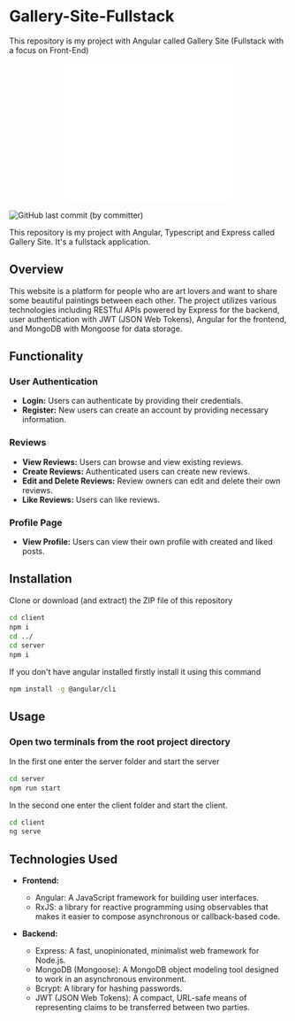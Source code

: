 # Gallery-Site-Fullstack
This repository is my project with Angular called Gallery Site (Fullstack with a focus on Front-End)


<p align='center'>
    <img src='./client/src/assets/images/art-logo.png' width='300' height='250' alt='logo'>
</p>
<img alt="GitHub last commit (by committer)" src="https://img.shields.io/github/last-commit/RumenMoysev/Gallery-Site-Fullstack">

This repository is my project with Angular, Typescript and Express called Gallery Site. It's a fullstack application.
## Overview
This website is a platform for people who are art lovers and want to share some beautiful paintings between each other. The project utilizes various technologies including RESTful APIs powered by Express for the backend, user authentication with JWT (JSON Web Tokens), Angular for the frontend, and MongoDB with Mongoose for data storage.

## Functionality

### User Authentication

- **Login:** Users can authenticate by providing their credentials.
- **Register:** New users can create an account by providing necessary information.

### Reviews

- **View Reviews:** Users can browse and view existing reviews.
- **Create Reviews:** Authenticated users can create new reviews.
- **Edit and Delete Reviews:** Review owners can edit and delete their own reviews.
- **Like Reviews:** Users can like reviews.

### Profile Page

- **View Profile:** Users can view their own profile with created and liked posts.

## Installation
Clone or download (and extract) the ZIP file of this repository
```bash
cd client 
npm i
cd ../
cd server
npm i
```
If you don't have angular installed firstly install it using this command
```bash
npm install -g @angular/cli
```

## Usage
### Open two terminals from the root project directory
In the first one enter the server folder and start the server
```bash
cd server
npm run start
```

In the second one enter the client folder and start the client.
```bash
cd client
ng serve
```

## Technologies Used

- **Frontend:**
  - Angular: A JavaScript framework for building user interfaces.
  - RxJS: a library for reactive programming using observables that makes it easier to compose asynchronous or callback-based code.

- **Backend:**
  - Express: A fast, unopinionated, minimalist web framework for Node.js.
  - MongoDB (Mongoose): A MongoDB object modeling tool designed to work in an asynchronous environment.
  - Bcrypt: A library for hashing passwords.
  - JWT (JSON Web Tokens): A compact, URL-safe means of representing claims to be transferred between two parties.